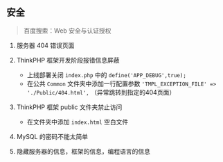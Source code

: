 
## 安全

> 百度搜索：Web 安全与认证授权

1. 服务器 404 错误页面

2. ThinkPHP 框架开发阶段报错信息屏蔽
   - 上线部署关闭 `index.php` 中的 `define('APP_DEBUG',true);`
   - 在公共 `Common` 文件夹中添加一行配置参数 `'TMPL_EXCEPTION_FILE' => './Public/404.html',` （异常跳转到指定的404页面）

3. ThinkPHP 框架 public 文件夹禁止访问
   - 在文件夹中添加 `index.html` 空白文件

4. MySQL 的密码不能太简单

5. 隐藏服务器的信息，框架的信息，编程语言的信息


